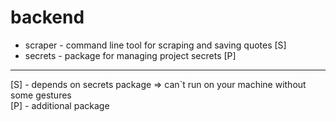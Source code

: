 # backend

- scraper - command line tool for scraping and saving quotes [S]
- secrets - package for managing project secrets [P]

---
[S] - depends on secrets package => can`t run on your machine without some gestures <br>
[P] - additional package